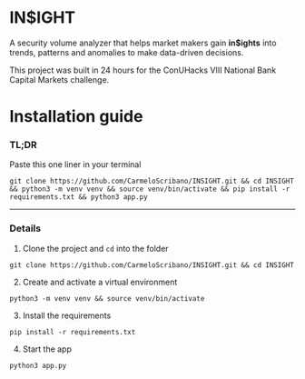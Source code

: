 # IN$IGHT
A security volume analyzer that helps market makers gain **in$ights** into trends, patterns and anomalies to make data-driven decisions.

This project was built in 24 hours for the ConUHacks VIII National Bank Capital Markets challenge.

# Installation guide

### TL;DR
Paste this one liner in your terminal

`git clone https://github.com/CarmeloScribano/INSIGHT.git && cd INSIGHT && python3 -m venv venv && source venv/bin/activate && pip install -r requirements.txt && python3 app.py`
<hr/>

### Details
1. Clone the project and `cd` into the folder

`git clone https://github.com/CarmeloScribano/INSIGHT.git && cd INSIGHT`

2. Create and activate a virtual environment

`python3 -m venv venv && source venv/bin/activate`


3. Install the requirements

`pip install -r requirements.txt`


4. Start the app

`python3 app.py`

